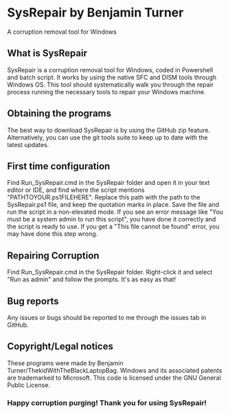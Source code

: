 # SysRepair by Benjamin Turner
A corruption removal tool for Windows


## What is SysRepair

SysRepair is a corruption removal tool for Windows, coded in Powershell and batch script. It works by using the native SFC and DISM tools through Windows OS. This tool should systematically walk you through the repair process running the necessary tools to repair your Windows machine.

## Obtaining the programs

The best way to download SysRepair is by using the GitHub zip feature. Alternatively, you can use the git tools suite to keep up to date with the latest updates.


## First time configuration

Find Run_SysRepair.cmd in the SysRepair folder and open it in your text editor or IDE, and find where the script mentions "PATHTOYOUR.ps1FILEHERE". Replace this path with the path to the SysRepair.ps1 file, and keep the quotation marks in place. 
Save the file and run the script in a non-elevated mode. If you see an error message like "You must be a system admin to run this script", you have done it correctly and the script is ready to use. If you get a "This file cannot be found" error, you may have done this step wrong.


## Repairing Corruption

Find Run_SysRepair.cmd in the SysRepair folder. Right-click it and select "Run as admin" and follow the prompts. It's as easy as that!


## Bug reports

Any issues or bugs should be reported to me through the issues tab in GitHub.


## Copyright/Legal notices

These programs were made by Benjamin Turner/ThekidWithTheBlackLaptopBag. Windows and its associated patents are trademarked to Microsoft. This code is licensed under the GNU General Public License.

### Happy corruption purging! Thank you for using SysRepair! 
